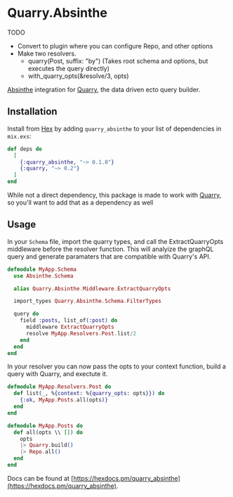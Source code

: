 # Quarry.Absinthe

TODO
 - Convert to plugin where you can configure Repo, and other options
 - Make two resolvers.
   - quarry(Post, suffix: "by") (Takes root schema and options, but executes the query directly)
   - with_quarry_opts(&resolve/3, opts)

[Absinthe](https://hex.pm/packages/absinthe) integration for [Quarry](https://hex.pm/packages/quarry), the data driven ecto query builder.

## Installation

Install from [Hex](https://hex.pm/package/quarry_asbinthe)
by adding `quarry_absinthe` to your list of dependencies in `mix.exs`:

```elixir
def deps do
  [
    {:quarry_absinthe, "~> 0.1.0"}
    {:quarry, "~> 0.2"}
  ]
end
```
While not a direct dependency, this package is made to work with [Quarry](https://hex.pm/packages/quarry), so you'll want to add that as a dependency as well

## Usage
In your `Schema` file, import the quarry types, and call the ExtractQuarryOpts middleware before the resolver function. This will analyize the graphQL query and generate paramaters that are compatible with Quarry's API.

```elixir
defmodule MyApp.Schema
  use Absinthe.Schema

  alias Quarry.Absinthe.Middleware.ExtractQuarryOpts

  import_types Quarry.Absinthe.Schema.FilterTypes

  query do
    field :posts, list_of(:post) do
      middleware ExtractQuarryOpts
      resolve MyApp.Resolvers.Post.list/2
    end
  end
end
```

In your resolver you can now pass the opts to your context function, build a query with Quarry, and exectute it.

```elixir
defmodule MyApp.Resolvers.Post do
  def list(_, %{context: %{quarry_opts: opts}}) do
    {:ok, MyApp.Posts.all(opts)}
  end
end
```
```elixir
defmodule MyApp.Posts do
  def all(opts \\ []) do
    opts
    |> Quarry.build()
    |> Repo.all()
  end
end
```


Docs can be found at [https://hexdocs.pm/quarry_absinthe](https://hexdocs.pm/quarry_absinthe).

